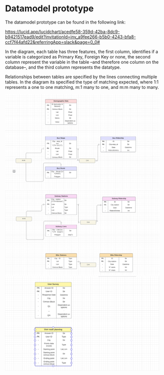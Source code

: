 # Datamodel prototype 

The datamodel prototype can be found in the following link: 

https://lucid.app/lucidchart/acedfe58-359d-42ba-8dc9-b9421517ead9/edit?invitationId=inv_a9fee266-b5b0-4243-bfa8-ccf7f44afd22&referringApp=slack&page=0_0#

In the diagram, each table has three features, the first column, identifies if a variable is categorized as Primary Key, Foreign Key or none, the second column represent the variable in the table –and therefore one column on the database–, and the third column represents the datatype.

Relationships between tables are specified by the lines connecting multiple tables. In the diagram its specified the type of matching expected, where 1:1 represents a one to one matching, m:1 many to one, and m:m many to many. 

![image_1](./images/image_1_datamodel.png)
![image_2](./images/image_2_datamodel.png)
![image_3](./images/image_3_datamodel.png)